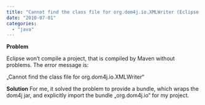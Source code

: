 ```yaml
---
title: "Cannot find the class file for org.dom4j.io.XMLWriter (Eclipse Problem)"
date: "2010-07-01"
categories: 
  - "java"
---
```


**Problem**

Eclipse won‘t compile a project, that is compiled by Maven without problems. The error message is:

„Cannot find the class file for org.dom4j.io.XMLWriter“

**Solution** For me, it solved the problem to provide a bundle, which wraps the dom4j jar, and explicitly import the bundle „org.dom4j.io“ for my project.
